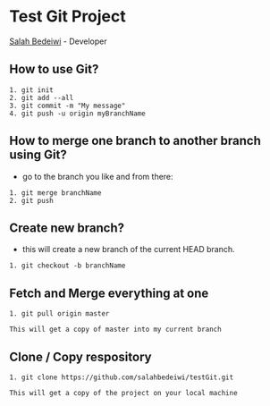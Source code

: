 # Test Git Project


[Salah Bedeiwi](https://salahbedeiwi.com) - Developer

## How to use Git?
```
1. git init
2. git add --all
3. git commit -m "My message"
4. git push -u origin myBranchName
```
## How to merge one branch to another branch using Git?

- go to the branch you like and from there:
```
1. git merge branchName
2. git push
```

## Create new branch?

- this will create a new branch of the current HEAD branch.

```
1. git checkout -b branchName
```

## Fetch and Merge everything at one

```
1. git pull origin master

This will get a copy of master into my current branch
```

## Clone / Copy respository

```
1. git clone https://github.com/salahbedeiwi/testGit.git

This will get a copy of the project on your local machine
```
